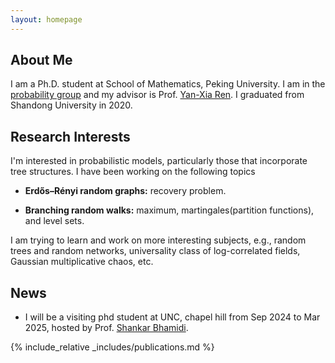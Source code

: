 ```yaml
---
layout: homepage
---
```


## About Me
I am a Ph.D. student at School of Mathematics, Peking University. I am in the [probability group](https://pkuprobability.com) and my advisor is Prof. [Yan-Xia Ren](https://www.math.pku.edu.cn/teachers/renyx/indexE.htm). I graduated from Shandong University in 2020. 

## Research Interests

I'm interested in probabilistic models, particularly those that incorporate tree structures. I have been working on the following topics 

- **Erdős–Rényi random graphs:** recovery problem.

- **Branching random walks:** maximum, martingales(partition functions), and level sets.

I am trying to learn and work on more interesting subjects, e.g., random trees and random networks, universality class of log-correlated fields, Gaussian multiplicative chaos, etc.

## News
- I will be a visiting phd student at UNC, chapel hill from Sep 2024 to Mar 2025, hosted by Prof. [Shankar Bhamidi](https://shankarbhamidi.web.unc.edu). 

 {% include_relative _includes/publications.md %}


